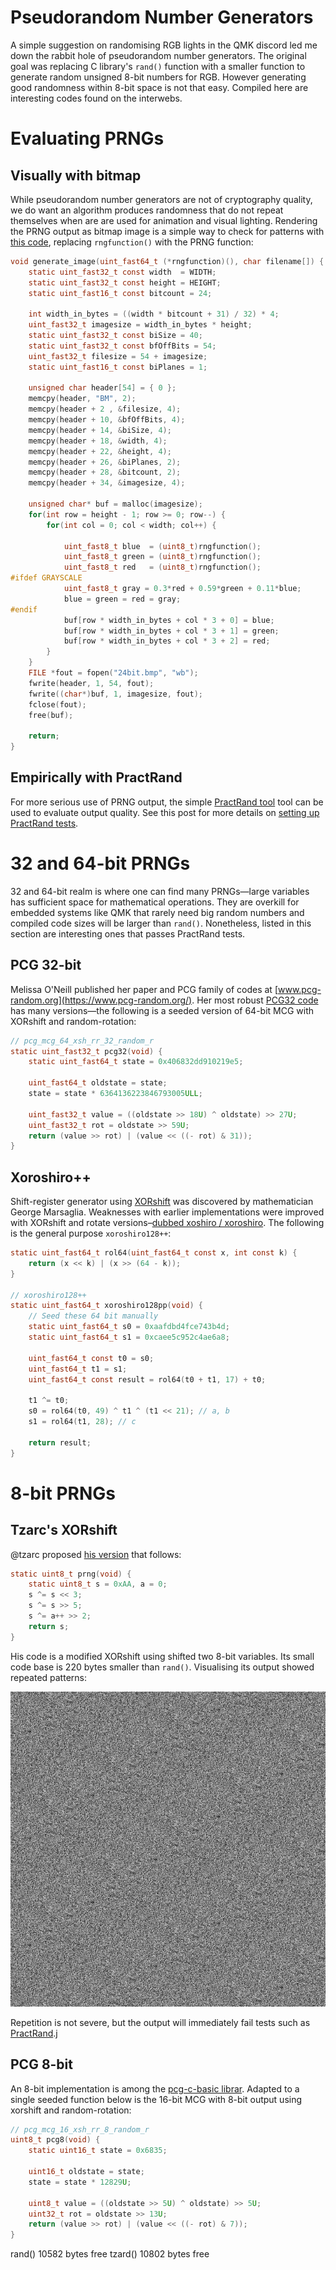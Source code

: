 # Pseudorandom Number Generators
A simple suggestion on randomising RGB lights in the QMK discord led me down the rabbit hole of pseudorandom number generators. The original goal was replacing C library's `rand()` function with a smaller function to generate random unsigned 8-bit numbers for RGB. However generating good randomness within 8-bit space is not that easy. Compiled here are interesting codes found on the interwebs.

# Evaluating PRNGs
## Visually with bitmap
While pseudorandom number generators are not of cryptography quality, we do want an algorithm produces randomness that do not repeat themselves when are are used for animation and visual lighting. Rendering the PRNG output as bitmap image is a simple way to check for patterns with [this code](https://stackoverflow.com/questions/50090500/create-simple-bitmap-in-c-without-external-libraries), replacing `rngfunction()` with the PRNG function:

```c
void generate_image(uint_fast64_t (*rngfunction)(), char filename[]) {
	static uint_fast32_t const width  = WIDTH;
	static uint_fast32_t const height = HEIGHT;
	static uint_fast16_t const bitcount = 24;

	int width_in_bytes = ((width * bitcount + 31) / 32) * 4;
	uint_fast32_t imagesize = width_in_bytes * height;
	static uint_fast32_t const biSize = 40;
	static uint_fast32_t const bfOffBits = 54;
	uint_fast32_t filesize = 54 + imagesize;
	static uint_fast16_t const biPlanes = 1;

	unsigned char header[54] = { 0 };
	memcpy(header, "BM", 2);
	memcpy(header + 2 , &filesize, 4);
	memcpy(header + 10, &bfOffBits, 4);
	memcpy(header + 14, &biSize, 4);
	memcpy(header + 18, &width, 4);
	memcpy(header + 22, &height, 4);
	memcpy(header + 26, &biPlanes, 2);
	memcpy(header + 28, &bitcount, 2);
	memcpy(header + 34, &imagesize, 4);

	unsigned char* buf = malloc(imagesize);
	for(int row = height - 1; row >= 0; row--) {
		for(int col = 0; col < width; col++) {

			uint_fast8_t blue  = (uint8_t)rngfunction();
			uint_fast8_t green = (uint8_t)rngfunction();
			uint_fast8_t red   = (uint8_t)rngfunction();
#ifdef GRAYSCALE
			uint_fast8_t gray = 0.3*red + 0.59*green + 0.11*blue;
			blue = green = red = gray;
#endif
			buf[row * width_in_bytes + col * 3 + 0] = blue;
			buf[row * width_in_bytes + col * 3 + 1] = green;
			buf[row * width_in_bytes + col * 3 + 2] = red;
		}
	}
	FILE *fout = fopen("24bit.bmp", "wb");
	fwrite(header, 1, 54, fout);
	fwrite((char*)buf, 1, imagesize, fout);
	fclose(fout);
	free(buf);

	return;
}
```

## Empirically with PractRand
For more serious use of PRNG output, the simple [PractRand tool](http://pracrand.sourceforge.net/) tool can be used to evaluate output quality. See this post for more details on [setting up PractRand tests](https://www.pcg-random.org/posts/how-to-test-with-practrand.html).

# 32 and 64-bit PRNGs
32 and 64-bit realm is where one can find many PRNGs—large variables has sufficient space for mathematical operations. They are overkill for embedded systems like QMK that rarely need big random numbers and compiled code sizes will be larger than `rand()`. Nonetheless, listed in this section are interesting ones that passes PractRand tests.
## PCG 32-bit
Melissa O'Neill published her paper and PCG family of codes at [www.pcg-random.org](https://www.pcg-random.org/). Her most robust [PCG32 code](https://www.pcg-random.org/download.html) has many versions—the following is a seeded version of 64-bit MCG with XORshift and random-rotation:
```c
// pcg_mcg_64_xsh_rr_32_random_r
static uint_fast32_t pcg32(void) {
	static uint_fast64_t state = 0x406832dd910219e5;

	uint_fast64_t oldstate = state;
	state = state * 6364136223846793005ULL;

	uint_fast32_t value = ((oldstate >> 18U) ^ oldstate) >> 27U;
	uint_fast32_t rot = oldstate >> 59U;
	return (value >> rot) | (value << ((- rot) & 31));
}
```
## Xoroshiro++
Shift-register generator using [XORshift](https://en.wikipedia.org/wiki/Xorshift) was discovered by mathematician George Marsaglia. Weaknesses with earlier implementations were improved with XORshift and rotate versions–[dubbed xoshiro / xoroshiro](https://prng.di.unimi.it/). The following is the general purpose `xoroshiro128++`:
```c
static uint_fast64_t rol64(uint_fast64_t const x, int const k) {
	return (x << k) | (x >> (64 - k));
}

// xoroshiro128++
static uint_fast64_t xoroshiro128pp(void) {
	// Seed these 64 bit manually
	static uint_fast64_t s0 = 0xaafdbd4fce743b4d;
	static uint_fast64_t s1 = 0xcaee5c952c4ae6a8;

	uint_fast64_t const t0 = s0;
	uint_fast64_t t1 = s1;
	uint_fast64_t const result = rol64(t0 + t1, 17) + t0;

	t1 ^= t0;
	s0 = rol64(t0, 49) ^ t1 ^ (t1 << 21); // a, b
	s1 = rol64(t1, 28); // c

	return result;
}
```
# 8-bit PRNGs
## Tzarc's XORshift
@tzarc proposed [his version](https://github.com/tzarc/qmk_build/blob/bebe5e5b21e99bdb8ff41500ade1eac2d8417d8c/users-tzarc/tzarc_common.c#L57-L63) that follows:
```c
static uint8_t prng(void) {
	static uint8_t s = 0xAA, a = 0;
	s ^= s << 3;
	s ^= s >> 5;
	s ^= a++ >> 2;
	return s;
}
```
His code is a modified XORshift using shifted two 8-bit variables. Its small code base is 220 bytes smaller than `rand()`. Visualising its output showed repeated patterns:

![tzarc_prng](images/tzarc_prng.bmp)

Repetition is not severe, but the output will immediately fail tests such as [PractRand](http://pracrand.sourceforge.net/).j

## PCG 8-bit
An 8-bit implementation is among the [pcg-c-basic librar](https://github.com/imneme/pcg-c-basic). Adapted to a single seeded function below is the 16-bit MCG with 8-bit output using xorshift and random-rotation:
```c
// pcg_mcg_16_xsh_rr_8_random_r
uint8_t pcg8(void) {
	static uint16_t state = 0x6835;

	uint16_t oldstate = state;
	state = state * 12829U;

	uint8_t value = ((oldstate >> 5U) ^ oldstate) >> 5U;
	uint32_t rot = oldstate >> 13U;
	return (value >> rot) | (value << ((- rot) & 7));
}
```


rand() 10582 bytes free
tzard() 10802 bytes free
